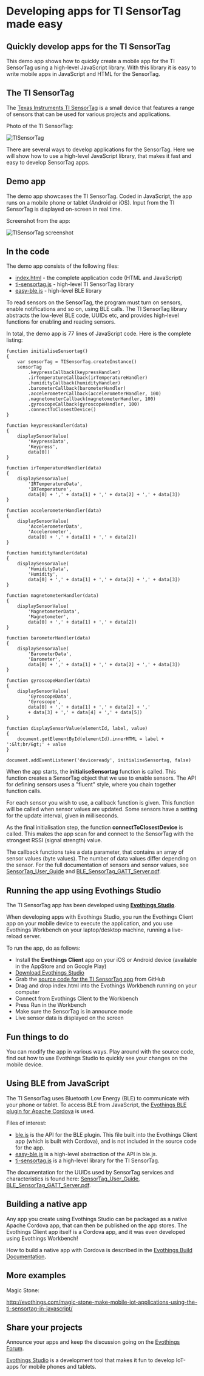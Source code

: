 # Developing apps for TI SensorTag made easy

## Quickly develop apps for the TI SensorTag

This demo app shows how to quickly create a mobile app for the TI SensorTag using a high-level JavaScript library. With this library it is easy to write mobile apps in JavaScript and HTML for the SensorTag.

## The TI SensorTag

The [Texas Instruments TI SensorTag](http://www.ti.com/ww/en/wireless_connectivity/sensortag/) is a small device that features a range of sensors that can be used for various projects and applications.

Photo of the TI SensorTag:

![TISensorTag](TISensorTag600x400.png)

There are several ways to develop applications for the SensorTag. Here we will show how to use a high-level JavaScript library, that makes it fast and easy to develop SensorTag apps.

## Demo app

The demo app showcases the TI SensorTag. Coded in JavaScript, the app runs on a mobile phone or tablet (Android or iOS). Input from the TI SensorTag is displayed on-screen in real time.

Screenshot from the app:

![TISensorTag screenshot](TISensorTagScreenshot320x480.png)

## In the code

The demo app consists of the following files:

* [index.html]() - the complete application code (HTML and JavaScript)
* [ti-sensortag.js]() - high-level TI SensorTag library
* [easy-ble.js]() - high-level BLE library


To read sensors on the SensorTag, the program must turn on sensors, enable notifications and so on, using BLE calls. The  TI SensorTag library abstracts the low-level BLE code, UUIDs etc, and provides high-level functions for enabling and reading sensors.

In total, the demo app is 77 lines of JavaScript code. Here is the complete listing:

    function initialiseSensortag()
    {
        var sensorTag = TISensorTag.createInstance()
        sensorTag
            .keypressCallback(keypressHandler)
            .irTemperatureCallback(irTemperatureHandler)
            .humidityCallback(humidityHandler)
            .barometerCallback(barometerHandler)
            .accelerometerCallback(accelerometerHandler, 100)
            .magnetometerCallback(magnetometerHandler, 100)
            .gyroscopeCallback(gyroscopeHandler, 100)
            .connectToClosestDevice()
    }

    function keypressHandler(data)
    {
        displaySensorValue(
            'KeypressData',
            'Keypress',
            data[0])
    }

    function irTemperatureHandler(data)
    {
        displaySensorValue(
            'IRTemperatureData',
            'IRTemperature',
            data[0] + ',' + data[1] + ',' + data[2] + ',' + data[3])
    }

    function accelerometerHandler(data)
    {
        displaySensorValue(
            'AccelerometerData',
            'Accelerometer',
            data[0] + ',' + data[1] + ',' + data[2])
    }

    function humidityHandler(data)
    {
        displaySensorValue(
            'HumidityData',
            'Humidity',
            data[0] + ',' + data[1] + ',' + data[2] + ',' + data[3])
    }

    function magnetometerHandler(data)
    {
        displaySensorValue(
            'MagnetometerData',
            'Magnetometer',
            data[0] + ',' + data[1] + ',' + data[2])
    }

    function barometerHandler(data)
    {
        displaySensorValue(
            'BarometerData',
            'Barometer',
            data[0] + ',' + data[1] + ',' + data[2] + ',' + data[3])
    }

    function gyroscopeHandler(data)
    {
        displaySensorValue(
            'GyroscopeData',
            'Gyroscope',
            data[0] + ',' + data[1] + ',' + data[2] + ','
            + data[3] + ',' + data[4] + ',' + data[5])
    }

    function displaySensorValue(elementId, label, value)
    {
        document.getElementById(elementId).innerHTML = label + ':&lt;br/&gt;' + value
    }

    document.addEventListener('deviceready', initialiseSensortag, false)

When the app starts, the **initialiseSensortag** function is called. This function creates a SensorTag object that we use to enable sensors. The API for defining sensors uses a "fluent" style, where you chain together function calls.

For each sensor you wish to use, a callback function is given. This function will be called when sensor values are updated. Some sensors have a setting for the update interval, given in milliseconds.

As the final initialisation step, the function **connectToClosestDevice** is called. This makes the app scan for and connect to the SensorTag with the strongest RSSI (signal strength) value.

The callback functions take a data parameter, that contains an array of sensor values (byte values). The number of data values differ depending on the sensor. For the full documentation of sensors and sensor values, see  [SensorTag_User_Guide](http://processors.wiki.ti.com/index.php/SensorTag_User_Guide) and
[BLE_SensorTag_GATT_Server.pdf](http://processors.wiki.ti.com/index.php/File:BLE_SensorTag_GATT_Server.pdf).


## Running the app using Evothings Studio

The TI SensorTag app has been developed using [**Evothings Studio**](http://evothings.com/download).

When developing apps with Evothings Studio, you run the Evothings Client app on your mobile device to execute the application, and you use Evothings Workbench on your laptop/desktop machine, running a live-reload server.

To run the app, do as follows:

* Install the **Evothings Client** app on your iOS or Android device (available in the AppStore and on Google Play)
* [Download Evothings Studio](http://evothings.com/download)
* Grab the [source code for the TI SensorTag app](https://github.com/divineprog/evo-demos/tree/master/Demos2014/TISensorTag) from GitHub
* Drag and drop index.html into the Evothings Workbench running on your computer
* Connect from Evothings Client to the Workbench
* Press Run in the Workbench
* Make sure the SensorTag is in announce mode
* Live sensor data is displayed on the screen

## Fun things to do

You can modify the app in various ways. Play around with the source code, find out how to use Evothings Studio to quickly see your changes on the mobile device.

## Using BLE from JavaScript

The TI SensorTag uses Bluetooth Low Energy (BLE) to communicate with your phone or tablet. To access BLE from JavaScript, the [Evothings BLE plugin for Apache Cordova](https://github.com/evothings/cordova-ble) is used.

Files of interest:

* [ble.js](https://github.com/evothings/cordova-ble/blob/master/ble.js) is the API for the BLE plugin. This file built into the Evothings Client app (which is built with Cordova), and is not included in the source code for the app.
* [easy-ble.js](https://github.com/divineprog/evo-demos/blob/master/Demos2014/TISensorTag/easy-ble.js) is a high-level abstraction of the API in ble.js.
* [ti-sensortag.js](https://github.com/divineprog/evo-demos/blob/master/Demos2014/TISensorTag/ti-sensortag.js) is a high-level library for the TI SensorTag.

The documentation for the UUIDs used by SensorTag services and characteristics is found here: [SensorTag_User_Guide](http://processors.wiki.ti.com/index.php/SensorTag_User_Guide),
[BLE_SensorTag_GATT_Server.pdf](http://processors.wiki.ti.com/index.php/File:BLE_SensorTag_GATT_Server.pdf).

## Building a native app

Any app you create using Evothings Studio can be packaged as a native Apache Cordova app, that can then be published on the app stores. The Evothings Client app itself is a Cordova app, and it was even developed using Evothings Workbench!

How to build a native app with Cordova is described in the [Evothings Build Documentation](http://evomedia.evothings.com/doc/app-build.html).

## More examples

Magic Stone:

http://evothings.com/magic-stone-make-mobile-iot-applications-using-the-ti-sensortag-in-javascript/

## Share your projects

Announce your apps and keep the discussion going on the [Evothings Forum](http://forum.evothings.com/).

[Evothings Studio](http://evothings.com/) is a development tool that makes it fun to develop IoT-apps for mobile phones and tablets.
